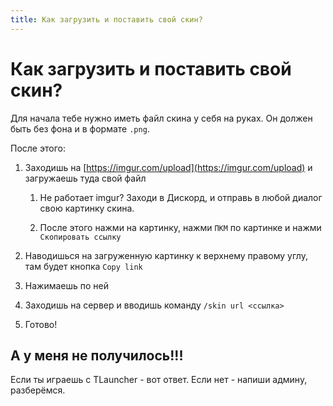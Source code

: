 ```yaml
---
title: Как загрузить и поставить свой скин?
---
```


<!-- Yandex.RTB R-A-5374421-1 -->
<div id="yandex_rtb_R-A-5374421-1"></div>
<script>
window.yaContextCb.push(()=>{
	Ya.Context.AdvManager.render({
		"blockId": "R-A-5374421-1",
		"renderTo": "yandex_rtb_R-A-5374421-1"
	})
})
</script>

# Как загрузить и поставить свой скин?

Для начала тебе нужно иметь файл скина у себя на руках. Он должен быть без фона и в формате `.png`.

После этого:

1. Заходишь на [https://imgur.com/upload](https://imgur.com/upload) и загружаешь туда свой файл

    1. Не работает imgur? Заходи в Дискорд, и отправь в любой диалог свою картинку скина.

    2. После этого нажми на картинку, нажми `ПКМ` по картинке и нажми `Скопировать ссылку`

2. Наводишься на загруженную картинку к верхнему правому углу, там будет кнопка `Copy link`

3. Нажимаешь по ней

4. Заходишь на сервер и вводишь команду `/skin url <ссылка>`

5. Готово!

## А у меня не получилось!!!

Если ты играешь с TLauncher - вот ответ. Если нет - напиши админу, разберёмся.
